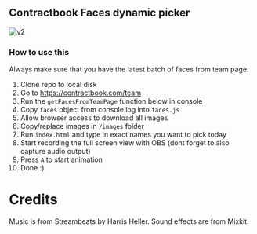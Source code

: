 ## Contractbook Faces dynamic picker

![v2](https://user-images.githubusercontent.com/5302751/145304501-48505ca6-8f69-4078-bbfd-73967d3dc114.gif)

### How to use this

Always make sure that you have the latest batch of faces from team page.

1. Clone repo to local disk
2. Go to https://contractbook.com/team
3. Run the `getFacesFromTeamPage` function below in console
4. Copy `faces` object from console.log into `faces.js`
5. Allow browser access to download all images
6. Copy/replace images in `/images` folder
7. Run `index.html` and type in exact names you want to pick today
8. Start recording the full screen view with OBS (dont forget to also capture audio output)
9. Press `A` to start animation
10. Done :)

# Credits

Music is from Streambeats by Harris Heller.
Sound effects are from Mixkit.
